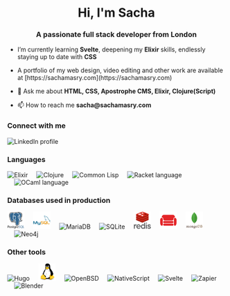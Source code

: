 <style>
  a {
    text-decoration: none;
  }

  a + a {
    margin-left: 1rem;
  }
</style>

<h1 align="center">Hi, I'm Sacha</h1>
<h3 align="center">A passionate full stack developer from London</h3>

- I’m currently learning **Svelte**, deepening my **Elixir** skills, endlessly staying up to date with **CSS**

- A portfolio of my web design, video editing and other work are available at [https://sachamasry.com](https://sachamasry.com)

- 💬 Ask me about **HTML, CSS, Apostrophe CMS, Elixir, Clojure(Script)**

- 📫 How to reach me **sacha@sachamasry.com**

<h3 align="left">Connect with me</h3>
<p align="left">
  <a href="https://linkedin.com/in/sachamasry" target="blank">
    <img align="center" src="https://raw.githubusercontent.com/rahuldkjain/github-profile-readme-generator/master/src/images/icons/Social/linked-in-alt.svg" alt="LinkedIn profile" height="30" width="40" />
  </a>
</p>

<h3 align="left">Languages</h3>
<p align="left">
  <a href="https://elixir-lang.org" title="Elixir language" target="_blank" rel="noreferrer">
    <img src="https://www.vectorlogo.zone/logos/elixir-lang/elixir-lang-icon.svg" alt="Elixir" width="40" height="40"/>
  </a>

  <a href="https://clojure.org/" title="Clojure and Clojurescript" target="_blank" rel="noreferrer">
    <img src="https://upload.wikimedia.org/wikipedia/commons/5/5d/Clojure_logo.svg" alt="Clojure" width="40" height="40"/>
  </a>

  <a href="https://lisp-lang.org/" title="Common Lisp" target="_blank" rel="noreferrer">
    <img src="https://upload.wikimedia.org/wikipedia/commons/4/48/Lisp_logo.svg" alt="Common Lisp" width="40" height="40"/>
  </a>

  <a href="https://racket-lang.org/" title="Racket language" target="_blank" rel="noreferrer">
    <img src="https://upload.wikimedia.org/wikipedia/commons/c/c1/Racket-logo.svg" alt="Racket language" width="40" height="40"/>
  </a>

  <a href="https://ocaml.org/" title="OCaml language" target="_blank" rel="noreferrer">
    <img src="https://upload.wikimedia.org/wikipedia/commons/f/ff/OCaml_Logo.svg" alt="OCaml language" width="140" height="40"/>
  </a>

</p>

<h3 align="left">Databases used in production</h3>
<p align="left"> 
  <a href="https://www.postgresql.org" title="PostgreSQL" target="_blank" rel="noreferrer">
    <img src="https://raw.githubusercontent.com/devicons/devicon/master/icons/postgresql/postgresql-original-wordmark.svg" alt="PostgreSQL" width="40" height="40"/>
  </a>

  <a href="https://www.mysql.com/" tile="MySQL" target="_blank" rel="noreferrer">
    <img src="https://raw.githubusercontent.com/devicons/devicon/master/icons/mysql/mysql-original-wordmark.svg" alt="MySQL" width="40" height="40"/>
  </a>

  <a href="https://mariadb.org/" title="MariaDB" target="_blank" rel="noreferrer">
    <img src="https://www.vectorlogo.zone/logos/mariadb/mariadb-icon.svg" alt="MariaDB" width="40" height="40"/>
  </a>

  <a href="https://www.sqlite.org/" title="SQLite" target="_blank" rel="noreferrer">
    <img src="https://www.vectorlogo.zone/logos/sqlite/sqlite-icon.svg" alt="SQLite" width="40" height="40"/>
  </a>

  <a href="https://redis.io" title="Redis" target="_blank" rel="noreferrer">
    <img src="https://raw.githubusercontent.com/devicons/devicon/master/icons/redis/redis-original-wordmark.svg" alt="Redis" width="40" height="40"/>
  </a>

  <a href="https://couchdb.apache.org/" title="CouchDB" target="_blank" rel="noreferrer">
    <img src="https://raw.githubusercontent.com/devicons/devicon/0d6c64dbbf311879f7d563bfc3ccf559f9ed111c/icons/couchdb/couchdb-original.svg" alt="CouchDB" width="40" height="40"/>
  </a>

  <a href="https://www.mongodb.com/" title="Mongo" target="_blank" rel="noreferrer">
    <img src="https://raw.githubusercontent.com/devicons/devicon/master/icons/mongodb/mongodb-original-wordmark.svg" alt="MongoDB" width="40" height="40"/>
  </a>

  <a href="https://neo4j.com/" title="Neo4j" target="_blank" rel="noreferrer">
    <img src="https://upload.wikimedia.org/wikipedia/commons/e/e5/Neo4j-logo_color.png" alt="Neo4j" width="100" height="40"/>
  </a>
</p>

<h3 align="left">Other tools</h3>
<p align="left"> 
  <a href="https://gohugo.io/" title="Hugo" target="_blank" rel="noreferrer">
    <img src="https://api.iconify.design/logos-hugo.svg" alt="Hugo" width="80" height="40"/>
  </a>

  <a href="https://www.linux.org/" title="Linux" target="_blank" rel="noreferrer">
    <img src="https://raw.githubusercontent.com/devicons/devicon/master/icons/linux/linux-original.svg" alt="Linux" width="40" height="40"/>
  </a>

  <a href="https://openbsd.org/" title="OpenBSD" target="_blank" rel="noreferrer">
    <img src="https://upload.wikimedia.org/wikipedia/en/8/83/OpenBSD_Logo_-_Cartoon_Puffy_with_textual_logo_below.svg" alt="OpenBSD" width="60" height="40"/>
  </a>

  <a href="https://nativescript.org/" title="NativeScript" target="_blank" rel="noreferrer">
    <img src="https://raw.githubusercontent.com/detain/svg-logos/780f25886640cef088af994181646db2f6b1a3f8/svg/nativescript.svg" alt="NativeScript" width="40" height="40"/>
  </a>

  <a href="https://svelte.dev" title="Svelte" target="_blank" rel="noreferrer">
    <img src="https://upload.wikimedia.org/wikipedia/commons/1/1b/Svelte_Logo.svg" alt="Svelte" width="40" height="40"/>
  </a>

  <a href="https://zapier.com" title="Zapier" target="_blank" rel="noreferrer">
    <img src="https://www.vectorlogo.zone/logos/zapier/zapier-icon.svg" alt="Zapier" width="40" height="40"/> </a>

  <a href="https://www.blender.org/" title="Blender" target="_blank" rel="noreferrer"> 
    <img src="https://download.blender.org/branding/community/blender_community_badge_white.svg" alt="Blender" width="40" height="40"/>
  </a>

</p>
